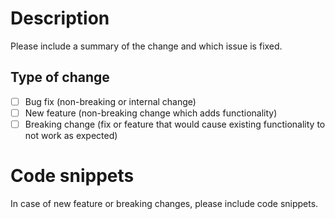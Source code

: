 # Description

Please include a summary of the change and which issue is fixed. 

## Type of change

- [ ] Bug fix (non-breaking or internal change)
- [ ] New feature (non-breaking change which adds functionality)
- [ ] Breaking change (fix or feature that would cause existing functionality to not work as expected)

# Code snippets

In case of new feature or breaking changes, please include code snippets.
